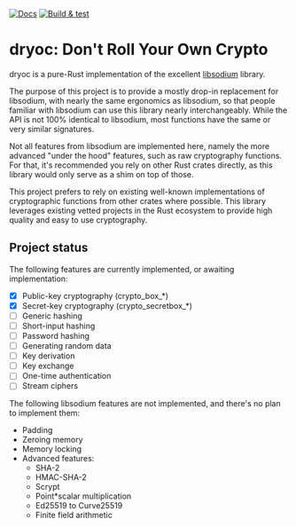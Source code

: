 [![Docs](https://docs.rs/dryoc/badge.svg)](https://docs.rs/crate/dryoc) [![Build & test](https://github.com/brndnmtthws/dryoc/actions/workflows/build-and-test.yml/badge.svg)](https://github.com/brndnmtthws/dryoc/actions/workflows/build-and-test.yml)

# dryoc: Don't Roll Your Own Crypto

dryoc is a pure-Rust implementation of the excellent
[libsodium](https://github.com/jedisct1/libsodium) library.

The purpose of this project is to provide a mostly drop-in replacement for
libsodium, with nearly the same ergonomics as libsodium, so that people
familiar with libsodium can use this library nearly interchangeably. While
the API is not 100% identical to libsodium, most functions have the same or
very similar signatures.

Not all features from libsodium are implemented here, namely the more
advanced "under the hood" features, such as raw cryptography functions. For
that, it's recommended you rely on other Rust crates directly, as this
library would only serve as a shim on top of those.

This project prefers to rely on existing well-known implementations of
cryptographic functions from other crates where possible. This library
leverages existing vetted projects in the Rust ecosystem to provide high
quality and easy to use cryptography.

## Project status

The following features are currently implemented, or awaiting implementation:

* [x] Public-key cryptography (crypto_box_*)
* [x] Secret-key cryptography (crypto_secretbox_*)
* [ ] Generic hashing
* [ ] Short-input hashing
* [ ] Password hashing
* [ ] Generating random data
* [ ] Key derivation
* [ ] Key exchange
* [ ] One-time authentication
* [ ] Stream ciphers

The following libsodium features are not implemented, and there's no
plan to implement them:

* Padding
* Zeroing memory
* Memory locking
* Advanced features:
  * SHA-2
  * HMAC-SHA-2
  * Scrypt
  * Point*scalar multiplication
  * Ed25519 to Curve25519
  * Finite field arithmetic
